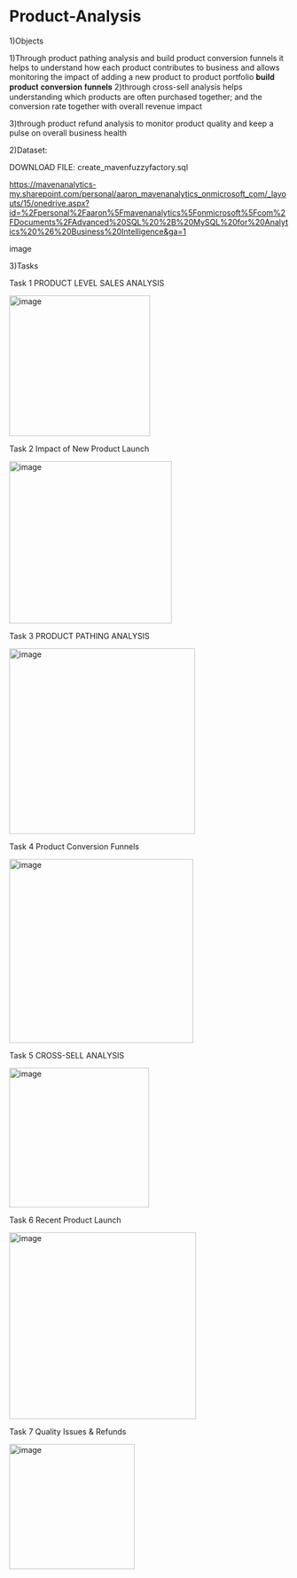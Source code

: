 # Product-Analysis

1)Objects

1)Through product pathing analysis and build product conversion funnels it helps to understand how each product contributes to business and allows monitoring the impact of adding a new product to product portfolio
𝐛𝐮𝐢𝐥𝐝 𝐩𝐫𝐨𝐝𝐮𝐜𝐭 𝐜𝐨𝐧𝐯𝐞𝐫𝐬𝐢𝐨𝐧 𝐟𝐮𝐧𝐧𝐞𝐥𝐬 
2)through cross-sell analysis helps understanding which products are often purchased together; and the conversion rate together with overall revenue impact

3)through product refund analysis to monitor product quality and keep a pulse on overall business health 


2)Dataset:

DOWNLOAD FILE: create_mavenfuzzyfactory.sql

https://mavenanalytics-my.sharepoint.com/personal/aaron_mavenanalytics_onmicrosoft_com/_layouts/15/onedrive.aspx?id=%2Fpersonal%2Faaron%5Fmavenanalytics%5Fonmicrosoft%5Fcom%2FDocuments%2FAdvanced%20SQL%20%2B%20MySQL%20for%20Analytics%20%26%20Business%20Intelligence&ga=1

image


3)Tasks

Task 1 PRODUCT LEVEL SALES ANALYSIS

<img width="254" alt="image" src="https://user-images.githubusercontent.com/74843963/199258754-9d6b770d-7d32-4767-8d7e-d1fa14d2892a.png">


Task 2 Impact of New Product Launch

<img width="293" alt="image" src="https://user-images.githubusercontent.com/74843963/199258837-c0c84db9-ab94-4908-a6af-9f1184685ad3.png">


Task 3 PRODUCT PATHING ANALYSIS

<img width="335" alt="image" src="https://user-images.githubusercontent.com/74843963/199355288-19b710e6-0f8f-4b1e-9ab2-f6d8d1d0ae4f.png">



Task 4 Product Conversion Funnels


<img width="332" alt="image" src="https://user-images.githubusercontent.com/74843963/199357122-d7df5769-5360-4ac3-999f-ea86f167225c.png">


Task 5 CROSS-SELL ANALYSIS


<img width="252" alt="image" src="https://user-images.githubusercontent.com/74843963/199474306-543a77c1-f641-48f6-bc9d-49de60bed7e3.png">



Task 6 Recent Product Launch

<img width="337" alt="image" src="https://user-images.githubusercontent.com/74843963/199358211-be3e291c-1926-4f04-b7ef-666af6b0ace5.png">


Task 7 Quality Issues & Refunds

<img width="226" alt="image" src="https://user-images.githubusercontent.com/74843963/199358406-201b1515-f10f-4a70-8cc7-1b15dd868bf2.png">




